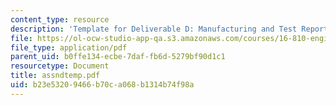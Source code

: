 ```yaml
---
content_type: resource
description: 'Template for Deliverable D: Manufacturing and Test Report.'
file: https://ol-ocw-studio-app-qa.s3.amazonaws.com/courses/16-810-engineering-design-and-rapid-prototyping-january-iap-2007/b23e53209466b70ca068b1314b74f98a_assndtemp.pdf
file_type: application/pdf
parent_uid: b0ffe134-ecbe-7daf-fb6d-5279bf90d1c1
resourcetype: Document
title: assndtemp.pdf
uid: b23e5320-9466-b70c-a068-b1314b74f98a
---
```

